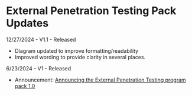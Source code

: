 # External Penetration Testing Pack Updates



12/27/2024 - V1.1 - Released
 * Diagram updated to improve formatting/readability
 * Improved wording to provide clarity in several places.

6/23/2024 - V1 - Released
  * Announcement: <a href="https://www.sectemplates.com/2024/06/announce-the-external-penetration-testing-program-pack-10.html">Announcing the External Penetration Testing program pack 1.0</a> 
